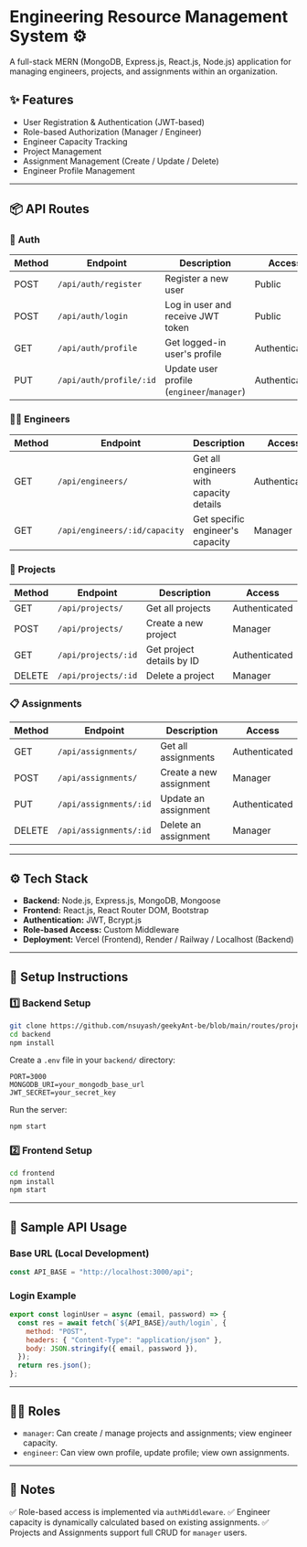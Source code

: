 # Engineering Resource Management System ⚙️

A full-stack MERN (MongoDB, Express.js, React.js, Node.js) application for managing engineers, projects, and assignments within an organization.

## ✨ Features

* User Registration & Authentication (JWT-based)
* Role-based Authorization (Manager / Engineer)
* Engineer Capacity Tracking
* Project Management
* Assignment Management (Create / Update / Delete)
* Engineer Profile Management

---

## 📦 API Routes

### 🛂 **Auth**

| Method | Endpoint                | Description                                | Access        |
| ------ | ----------------------- | ------------------------------------------ | ------------- |
| POST   | `/api/auth/register`    | Register a new user                        | Public        |
| POST   | `/api/auth/login`       | Log in user and receive JWT token          | Public        |
| GET    | `/api/auth/profile`     | Get logged-in user's profile               | Authenticated |
| PUT    | `/api/auth/profile/:id` | Update user profile (`engineer`/`manager`) | Authenticated |

### 👨‍💻 **Engineers**

| Method | Endpoint                      | Description                             | Access        |
| ------ | ----------------------------- | --------------------------------------- | ------------- |
| GET    | `/api/engineers/`             | Get all engineers with capacity details | Authenticated |
| GET    | `/api/engineers/:id/capacity` | Get specific engineer's capacity        | Manager       |

### 📁 **Projects**

| Method | Endpoint            | Description               | Access        |
| ------ | ------------------- | ------------------------- | ------------- |
| GET    | `/api/projects/`    | Get all projects          | Authenticated |
| POST   | `/api/projects/`    | Create a new project      | Manager       |
| GET    | `/api/projects/:id` | Get project details by ID | Authenticated |
| DELETE | `/api/projects/:id` | Delete a project          | Manager       |

### 📋 **Assignments**

| Method | Endpoint               | Description             | Access        |
| ------ | ---------------------- | ----------------------- | ------------- |
| GET    | `/api/assignments/`    | Get all assignments     | Authenticated |
| POST   | `/api/assignments/`    | Create a new assignment | Manager       |
| PUT    | `/api/assignments/:id` | Update an assignment    | Authenticated |
| DELETE | `/api/assignments/:id` | Delete an assignment    | Manager       |

---

## ⚙️ Tech Stack

* **Backend:** Node.js, Express.js, MongoDB, Mongoose
* **Frontend:** React.js, React Router DOM, Bootstrap
* **Authentication:** JWT, Bcrypt.js
* **Role-based Access:** Custom Middleware
* **Deployment:** Vercel (Frontend), Render / Railway / Localhost (Backend)

---

## 🚀 Setup Instructions

### 1️⃣ Backend Setup

```bash
git clone https://github.com/nsuyash/geekyAnt-be/blob/main/routes/projects.js
cd backend
npm install
```

Create a `.env` file in your `backend/` directory:

```env
PORT=3000
MONGODB_URI=your_mongodb_base_url
JWT_SECRET=your_secret_key
```

Run the server:

```bash
npm start
```

### 2️⃣ Frontend Setup

```bash
cd frontend
npm install
npm start
```

---

## 📌 Sample API Usage

### Base URL (Local Development)

```js
const API_BASE = "http://localhost:3000/api";
```

### Login Example

```js
export const loginUser = async (email, password) => {
  const res = await fetch(`${API_BASE}/auth/login`, {
    method: "POST",
    headers: { "Content-Type": "application/json" },
    body: JSON.stringify({ email, password }),
  });
  return res.json();
};
```

---

## 👩‍🏫 Roles

* `manager`: Can create / manage projects and assignments; view engineer capacity.
* `engineer`: Can view own profile, update profile; view own assignments.

---

## 📝 Notes

✅ Role-based access is implemented via `authMiddleware`.
✅ Engineer capacity is dynamically calculated based on existing assignments.
✅ Projects and Assignments support full CRUD for `manager` users.
